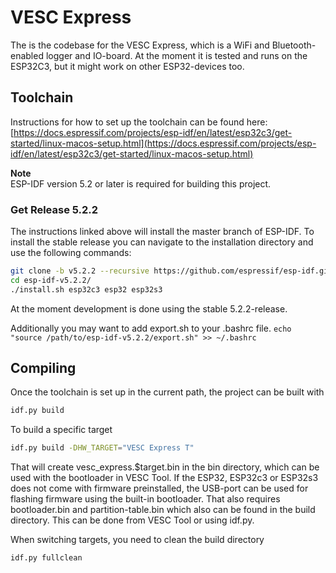 # VESC Express

The is the codebase for the VESC Express, which is a WiFi and Bluetooth-enabled logger and IO-board. At the moment it is tested and runs on the ESP32C3, but it might work on other ESP32-devices too.

## Toolchain

Instructions for how to set up the toolchain can be found here:
[https://docs.espressif.com/projects/esp-idf/en/latest/esp32c3/get-started/linux-macos-setup.html](https://docs.espressif.com/projects/esp-idf/en/latest/esp32c3/get-started/linux-macos-setup.html)

**Note**  
ESP-IDF version 5.2 or later is required for building this project.

### Get Release 5.2.2

The instructions linked above will install the master branch of ESP-IDF. To install the stable release you can navigate to the installation directory and use the following commands:

```bash
git clone -b v5.2.2 --recursive https://github.com/espressif/esp-idf.git esp-idf-v5.2.2
cd esp-idf-v5.2.2/
./install.sh esp32c3 esp32 esp32s3
```

At the moment development is done using the stable 5.2.2-release.

Additionally you may want to add export.sh to your .bashrc file.
```echo "source /path/to/esp-idf-v5.2.2/export.sh" >> ~/.bashrc```

## Compiling

Once the toolchain is set up in the current path, the project can be built with

```bash
idf.py build
```

To build a specific target
```bash
idf.py build -DHW_TARGET="VESC Express T"
```

That will create vesc_express.$target.bin in the bin directory, which can be used with the bootloader in VESC Tool. If the ESP32, ESP32c3 or ESP32s3 does not come with firmware preinstalled, the USB-port can be used for flashing firmware using the built-in bootloader. That also requires bootloader.bin and partition-table.bin which also can be found in the build directory. This can be done from VESC Tool or using idf.py.

When switching targets, you need to clean the build directory
```bash
idf.py fullclean
```
